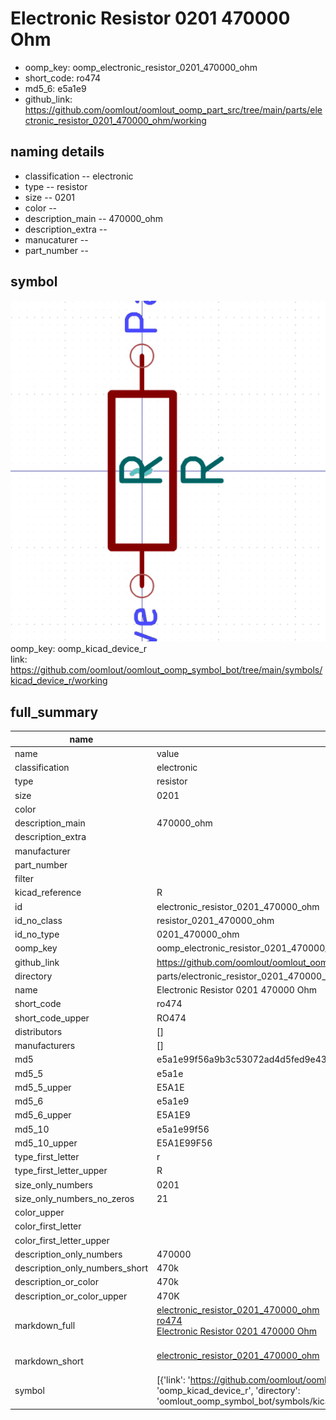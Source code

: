 # Electronic Resistor 0201 470000 Ohm

  
* oomp_key: oomp_electronic_resistor_0201_470000_ohm 
* short_code: ro474
* md5_6: e5a1e9  
* github_link: https://github.com/oomlout/oomlout_oomp_part_src/tree/main/parts/electronic_resistor_0201_470000_ohm/working  
## naming details
* classification -- electronic
* type -- resistor
* size -- 0201
* color -- 
* description_main -- 470000_ohm
* description_extra -- 
* manucaturer -- 
* part_number -- 



## symbol

![](symbol/0/working/working_600.png)  
oomp_key: oomp_kicad_device_r  
link: https://github.com/oomlout/oomlout_oomp_symbol_bot/tree/main/symbols/kicad_device_r/working  


## full_summary
| name | value | 
| --- | --- | 
| name | value | 
| classification | electronic | 
| type | resistor | 
| size | 0201 | 
| color |  | 
| description_main | 470000_ohm | 
| description_extra |  | 
| manufacturer |  | 
| part_number |  | 
| filter |  | 
| kicad_reference | R | 
| id | electronic_resistor_0201_470000_ohm | 
| id_no_class | resistor_0201_470000_ohm | 
| id_no_type | 0201_470000_ohm | 
| oomp_key | oomp_electronic_resistor_0201_470000_ohm | 
| github_link | https://github.com/oomlout/oomlout_oomp_part_src/tree/main/parts/electronic_resistor_0201_470000_ohm/working | 
| directory | parts/electronic_resistor_0201_470000_ohm | 
| name | Electronic Resistor 0201 470000 Ohm | 
| short_code | ro474 | 
| short_code_upper | RO474 | 
| distributors | [] | 
| manufacturers | [] | 
| md5 | e5a1e99f56a9b3c53072ad4d5fed9e43 | 
| md5_5 | e5a1e | 
| md5_5_upper | E5A1E | 
| md5_6 | e5a1e9 | 
| md5_6_upper | E5A1E9 | 
| md5_10 | e5a1e99f56 | 
| md5_10_upper | E5A1E99F56 | 
| type_first_letter | r | 
| type_first_letter_upper | R | 
| size_only_numbers | 0201 | 
| size_only_numbers_no_zeros | 21 | 
| color_upper |  | 
| color_first_letter |  | 
| color_first_letter_upper |  | 
| description_only_numbers | 470000 | 
| description_only_numbers_short | 470k | 
| description_or_color | 470k | 
| description_or_color_upper | 470K | 
| markdown_full | [electronic_resistor_0201_470000_ohm](https://github.com/oomlout/oomlout_oomp_part_src/tree/main/parts/electronic_resistor_0201_470000_ohm/working)<br>[ro474](https://github.com/oomlout/oomlout_oomp_part_src/tree/main/parts/electronic_resistor_0201_470000_ohm/working)<br>[Electronic Resistor 0201 470000 Ohm](https://github.com/oomlout/oomlout_oomp_part_src/tree/main/parts/electronic_resistor_0201_470000_ohm/working)<br><br> | 
| markdown_short | [electronic_resistor_0201_470000_ohm](https://github.com/oomlout/oomlout_oomp_part_src/tree/main/parts/electronic_resistor_0201_470000_ohm/working)<br><br> | 
| symbol | [{'link': 'https://github.com/oomlout/oomlout_oomp_symbol_bot/tree/main/symbols/kicad_device_r', 'oomp_key': 'oomp_kicad_device_r', 'directory': 'oomlout_oomp_symbol_bot/symbols/kicad_device_r//working/working.kicad_sym'}] | 

